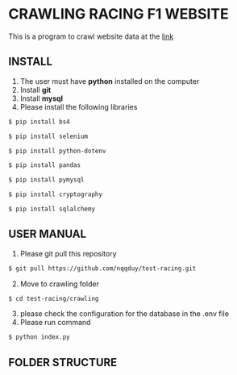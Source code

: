 # CRAWLING RACING F1 WEBSITE
This is a program to crawl website data at the [link](https://www.formula1.com/en/results.html/2023/races.html)

## INSTALL
1. The user must have **python** installed on the computer
2. Install **git** 
3. Install **mysql**
4. Please install the following libraries
```sh 
$ pip install bs4 
```

```sh
$ pip install selenium 
``` 
```sh
$ pip install python-dotenv 
```
```sh
$ pip install pandas 
```
```sh
$ pip install pymysql 
```
```sh
$ pip install cryptography 
```
```sh
$ pip install sqlalchemy 
```
## USER MANUAL
1. Please git pull this repository
```sh
$ git pull https://github.com/nqqduy/test-racing.git
```
2. Move to crawling folder
```sh
$ cd test-racing/crawling
```
3. please check the configuration for the database in the .env file
4. Please run command
```sh
$ python index.py
```
## FOLDER STRUCTURE
